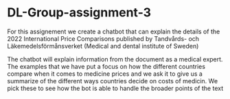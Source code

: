 # DL-Group-assignment-3

For this assignement we create a chatbot that can explain the details of the 2022 International Price Comparisons published by Tandvårds- och Läkemedelsförmånsverket (Medical and dental institute of Sweden)

The chatbot will explain information from the document as a medical expert. The examples that we have put a focus on how the different countries compare when it comes to medicine prices and we ask it to give us a summarize of the different ways countries decide on costs of medicin. We pick these to see how the bot is able to handle the broader points of the text
